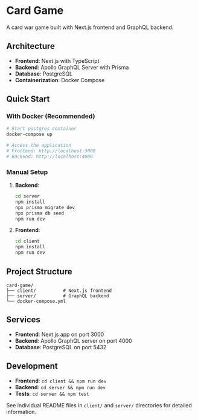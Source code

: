# Card Game

A card war game built with Next.js frontend and GraphQL backend.

## Architecture

- **Frontend**: Next.js with TypeScript
- **Backend**: Apollo GraphQL Server with Prisma
- **Database**: PostgreSQL
- **Containerization**: Docker Compose

## Quick Start

### With Docker (Recommended)

```bash
# Start postgres container
docker-compose up

# Access the application
# Frontend: http://localhost:3000
# Backend: http://localhost:4000
```

### Manual Setup

1. **Backend**:
   ```bash
   cd server
   npm install
   npx prisma migrate dev
   npx prisma db seed
   npm run dev
   ```

2. **Frontend**:
   ```bash
   cd client
   npm install
   npm run dev
   ```

## Project Structure

```
card-game/
├── client/          # Next.js frontend
├── server/          # GraphQL backend
└── docker-compose.yml
```

## Services

- **Frontend**: Next.js app on port 3000
- **Backend**: Apollo GraphQL server on port 4000
- **Database**: PostgreSQL on port 5432

## Development

- **Frontend**: `cd client && npm run dev`
- **Backend**: `cd server && npm run dev`
- **Tests**: `cd server && npm test`

See individual README files in `client/` and `server/` directories for detailed information.
